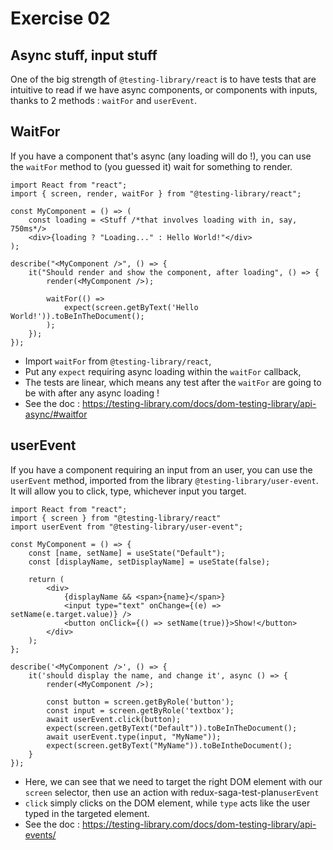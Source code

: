 # Exercise 02

## Async stuff, input stuff

One of the big strength of `@testing-library/react` is to have tests that are intuitive to read if we have async components, or components with inputs, thanks to 2 methods : `waitFor` and `userEvent`.

## WaitFor

If you have a component that's async (any loading will do !), you can use the `waitFor` method to (you guessed it) wait for something to render.

```tsx
import React from "react";
import { screen, render, waitFor } from "@testing-library/react";

const MyComponent = () => (
    const loading = <Stuff /*that involves loading with in, say, 750ms*/>
    <div>{loading ? "Loading..." : Hello World!"</div>
);

describe("<MyComponent />", () => {
    it("Should render and show the component, after loading", () => {
        render(<MyComponent />);

        waitFor(() =>
            expect(screen.getByText('Hello World!')).toBeInTheDocument();
        );
    });
});
```

- Import `waitFor` from `@testing-library/react`,
- Put any `expect` requiring async loading within the `waitFor` callback,
- The tests are linear, which means any test after the `waitFor` are going to be with after any async loading !
- See the doc : https://testing-library.com/docs/dom-testing-library/api-async/#waitfor

## userEvent

If you have a component requiring an input from an user, you can use the `userEvent` method, imported from the library `@testing-library/user-event`. It will allow you to click, type, whichever input you target.

```tsx
import React from "react";
import { screen } from "@testing-library/react"
import userEvent from "@testing-library/user-event";

const MyComponent = () => {
    const [name, setName] = useState("Default");
    const [displayName, setDisplayName] = useState(false);

    return (
        <div>
            {displayName && <span>{name}</span>}
            <input type="text" onChange={(e) => setName(e.target.value)} />
            <button onClick={() => setName(true)}>Show!</button>
        </div>
    );
};

describe('<MyComponent />', () => {
    it('should display the name, and change it', async () => {
        render(<MyComponent />);

        const button = screen.getByRole('button');
        const input = screen.getByRole('textbox');
        await userEvent.click(button);
        expect(screen.getByText("Default")).toBeInTheDocument();
        await userEvent.type(input, "MyName"));
        expect(screen.getByText("MyName")).toBeIntheDocument();
    }
});
```

- Here, we can see that we need to target the right DOM element with our `screen` selector, then use an action with redux-saga-test-plan`userEvent`
- `click` simply clicks on the DOM element, while `type` acts like the user typed in the targeted element.
- See the doc : https://testing-library.com/docs/dom-testing-library/api-events/
